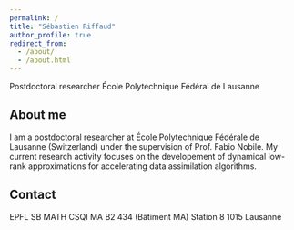 ```yaml
---
permalink: /
title: "Sébastien Riffaud"
author_profile: true
redirect_from: 
  - /about/
  - /about.html
---
```


Postdoctoral researcher
École Polytechnique Fédéral de Lausanne

About me
---
I am a postdoctoral researcher at École Polytechnique Fédérale de Lausanne (Switzerland) under the supervision of Prof. Fabio Nobile. My current research activity focuses on the developement of dynamical low-rank approximations for accelerating data assimilation algorithms.

Contact
---
EPFL SB MATH CSQI
MA B2 434 (Bâtiment MA)
Station 8
1015 Lausanne
